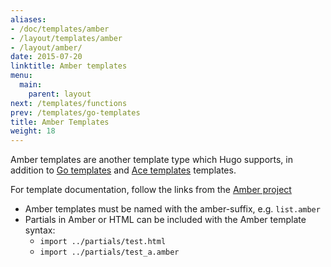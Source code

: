 ```yaml
---
aliases:
- /doc/templates/amber
- /layout/templates/amber
- /layout/amber/
date: 2015-07-20
linktitle: Amber templates
menu:
  main:
    parent: layout
next: /templates/functions
prev: /templates/go-templates
title: Amber Templates
weight: 18
---
```


Amber templates are another template type which Hugo supports, in addition to [Go templates](/templates/go-templates) and [Ace templates](/templates/ace) templates.

For template documentation, follow the links from the [Amber project](https://github.com/eknkc/amber)

* Amber templates must be named with the amber-suffix, e.g. `list.amber`
* Partials in Amber or HTML can be included with the Amber template syntax:
	* `import ../partials/test.html `
	* `import ../partials/test_a.amber `



